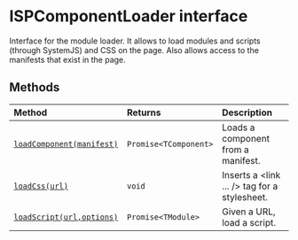 # ISPComponentLoader interface







Interface for the module loader. It allows to load modules and scripts (through SystemJS) and CSS on the page. Also allows access to the manifests that exist in the page.







## Methods

| Method	   |  Returns	| Description|
|:-------------|:-------|:-----------|
|[`loadComponent(manifest)`](loadcomponent-ispcomponentloader.md)      | `Promise<TComponent>` | Loads a component from a manifest. |
|[`loadCss(url)`](loadcss-ispcomponentloader.md)      | `void` | Inserts a <link ... /> tag for a stylesheet. |
|[`loadScript(url,options)`](loadscript-ispcomponentloader.md)      | `Promise<TModule>` | Given a URL, load a script. |




